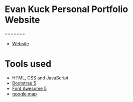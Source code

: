 # Evan Kuck Personal Portfolio Website #

=======

* [Website](https://evankuck.github.io/Evan-K-Portfolio/)

# Tools used #
* HTML, CSS and JavaScript
* [Bootstrap 5](https://getbootstrap.com/docs/5.0/getting-started/introduction/)
* [Font Awesome 5](https://fontawesome.com/)
* [google map](https://www.embed-map.com/)

